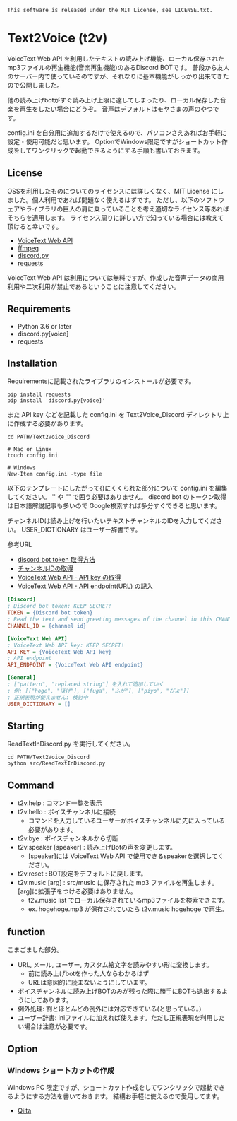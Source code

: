 ```text
This software is released under the MIT License, see LICENSE.txt.
```

# Text2Voice (t2v)

VoiceText Web API を利用したテキストの読み上げ機能、ローカル保存されたmp3ファイルの再生機能(音楽再生機能)のあるDiscord BOTです。
普段から友人のサーバー内で使っているのですが、それなりに基本機能がしっかり出来てきたので公開しました。

他の読み上げbotがすぐ読み上げ上限に達してしまったり、ローカル保存した音楽を再生をしたい場合にどうぞ。
音声はデフォルトはモヤさまの声のやつです。

config.ini を自分用に追加するだけで使えるので、パソコンさえあればお手軽に設定・使用可能だと思います。
OptionでWindows限定ですがショートカット作成をしてワンクリックで起動できるようにする手順も書いておきます。

## License

OSSを利用したものについてのライセンスには詳しくなく、MIT License にしました。個人利用であれば問題なく使えるはずです。
ただし、以下のソフトウェアやライブラリの巨人の肩に乗っていることを考え適切なライセンス等あればそちらを適用します。
ライセンス周りに詳しい方で知っている場合には教えて頂けると幸いです。

- [VoiceText Web API](https://cloud.voicetext.jp/webapi)
- [ffmpeg](https://www.ffmpeg.org/)
- [discord.py](https://github.com/Rapptz/discord.py)
- [requests](https://2.python-requests.org/)

VoiceText Web API は利用については無料ですが、作成した音声データの商用利用や二次利用が禁止であるということに注意してください。

## Requirements

- Python 3.6 or later
- discord.py[voice]
- requests

## Installation

Requirementsに記載されたライブラリのインストールが必要です。

```shell
pip install requests
pip install 'discord.py[voice]'
```

また API key などを記載した config.ini を Text2Voice_Discord ディレクトリ上に作成する必要があります。

```shell
cd PATH/Text2Voice_Discord

# Mac or Linux
touch config.ini

# Windows
New-Item config.ini -type file
```

以下のテンプレートにしたがって{}にくくられた部分について config.ini を編集してください。
'' や "" で囲う必要はありません。
discord bot のトークン取得は日本語解説記事も多いので Google検索すれば多分すぐできると思います。

チャンネルIDは読み上げを行いたいテキストチャンネルのIDを入力してください。
USER_DICTIONARY はユーザー辞書です。

参考URL

- [discord bot token 取得方法](https://discordpy.readthedocs.io/ja/latest/discord.html)
- [チャンネルIDの取得](https://support.discord.com/hc/ja/articles/206346498-%E3%83%A6%E3%83%BC%E3%82%B6%E3%83%BC-%E3%82%B5%E3%83%BC%E3%83%90%E3%83%BC-%E3%83%A1%E3%83%83%E3%82%BB%E3%83%BC%E3%82%B8ID%E3%81%AF%E3%81%A9%E3%81%93%E3%81%A7%E8%A6%8B%E3%81%A4%E3%81%91%E3%82%89%E3%82%8C%E3%82%8B-)
- [VoiceText Web API - API key の取得](https://cloud.voicetext.jp/webapi)
- [VoiceText Web API - API endpoint(URL) の記入](https://cloud.voicetext.jp/webapi/docs/api)

```ini
[Discord]
; Discord bot token: KEEP SECRET!
TOKEN = {Discord bot token}
; Read the text and send greeting messages of the channel in this CHANNEL_ID.
CHANNEL_ID = {channel id}

[VoiceText Web API]
; VoiceText Web API key: KEEP SECRET!
API_KEY = {VoiceText Web API key}
; API endpoint
API_ENDPOINT = {VoiceText Web API endpoint}

[General]
; ["pattern", "replaced string"] を入れて追加していく
; 例: [["hoge", "ほげ"], ["fuga", "ふが"], ["piyo", "ぴよ"]]
; 正規表現が使えません: 検討中
USER_DICTIONARY = []
```

## Starting

ReadTextInDiscord.py を実行してください。

```shell
cd PATH/Text2Voice_Discord
python src/ReadTextInDiscord.py
```

## Command

- t2v.help : コマンド一覧を表示
- t2v.hello : ボイスチャンネルに接続
  - コマンドを入力しているユーザーがボイスチャンネルに先に入っている必要があります。
- t2v.bye : ボイスチャンネルから切断
- t2v.speaker [speaker] : 読み上げBotの声を変更します。
  - [speaker]には VoiceText Web API で使用できるspeakerを選択してください。
- t2v.reset : BOT設定をデフォルトに戻します。
- t2v.music [arg] : src/music に保存された mp3 ファイルを再生します。[arg]に拡張子をつける必要はありません。
  - t2v.music list でローカル保存されているmp3ファイルを検索できます。
  - ex. hogehoge.mp3 が保存されていたら t2v.music hogehoge で再生。

## function

こまごました部分。

- URL, メール, ユーザー, カスタム絵文字を読みやすい形に変換します。
  - 前に読み上げbotを作った人ならわかるはず
  - URLは意図的に読まないようにしています。
- ボイスチャンネルに読み上げBOTのみが残った際に勝手にBOTも退出するようにしてあります。
- 例外処理: 割とほとんどの例外には対応できている(と思っている。)
- ユーザー辞書: iniファイルに加えれば使えます。ただし正規表現を利用したい場合は注意が必要です。

## Option

### Windows ショートカットの作成

Windows PC 限定ですが、ショートカット作成をしてワンクリックで起動できるようにする方法を書いておきます。
結構お手軽に使えるので愛用してます。

- [Qiita](#)

